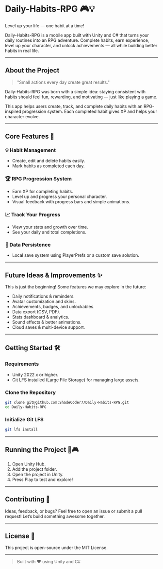 # Daily-Habits-RPG 🎮💡

Level up your life — one habit at a time!

Daily-Habits-RPG is a mobile app built with Unity and C# that turns your daily routines into an RPG adventure. Complete habits, earn experience, level up your character, and unlock achievements — all while building better habits in real life.

---

## About the Project

> "Small actions every day create great results."

Daily-Habits-RPG was born with a simple idea: staying consistent with habits should feel fun, rewarding, and motivating — just like playing a game.

This app helps users create, track, and complete daily habits with an RPG-inspired progression system. Each completed habit gives XP and helps your character evolve.

---

## Core Features 🚀

### 💡 Habit Management
- Create, edit and delete habits easily.
- Mark habits as completed each day.

### 🏆 RPG Progression System
- Earn XP for completing habits.
- Level up and progress your personal character.
- Visual feedback with progress bars and simple animations.

### 📈 Track Your Progress
- View your stats and growth over time.
- See your daily and total completions.

### 💾 Data Persistence
- Local save system using PlayerPrefs or a custom save solution.

---

## Future Ideas & Improvements ✨

This is just the beginning! Some features we may explore in the future:

- Daily notifications & reminders.
- Avatar customization and skins.
- Achievements, badges, and unlockables.
- Data export (CSV, PDF).
- Stats dashboard & analytics.
- Sound effects & better animations.
- Cloud saves & multi-device support.

---

## Getting Started 🛠️

### Requirements
- Unity 2022.x or higher.
- Git LFS installed (Large File Storage) for managing large assets.

### Clone the Repository

```bash
git clone git@github.com:ShadeCoder7/Daily-Habits-RPG.git 
cd Daily-Habits-RPG
```

### Initialize Git LFS

```bash
git lfs install
```

---

## Running the Project 🚀🎮

1. Open Unity Hub.
2. Add the project folder.
3. Open the project in Unity.
4. Press Play to test and explore!

---

## Contributing 🤝

Ideas, feedback, or bugs? Feel free to open an issue or submit a pull request! Let’s build something awesome together.

---

## License 📄

This project is open-source under the MIT License.

---

> Built with ❤️ using Unity and C#

